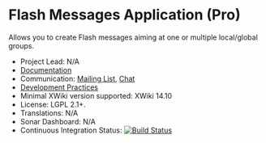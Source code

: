 # Flash Messages Application (Pro)

Allows you to create Flash messages aiming at one or multiple local/global groups.

* Project Lead: N/A
* [Documentation](https://store.xwiki.com/xwiki/bin/view/Extension/FlashMessagesApplication)
* Communication: [Mailing List](http://dev.xwiki.org/xwiki/bin/view/Community/MailingLists), [Chat](http://dev.xwiki.org/xwiki/bin/view/Community/Chat)
* [Development Practices](http://dev.xwiki.org)
* Minimal XWiki version supported: XWiki 14.10
* License: LGPL 2.1+.
* Translations: N/A
* Sonar Dashboard: N/A
* Continuous Integration Status: [![Build Status](http://ci.xwikisas.com/view/All/job/xwikisas/job/application-flashmessages/job/master/badge/icon)](http://ci.xwikisas.com/view/All/job/xwikisas/job/application-flashmessages/job/master/)
